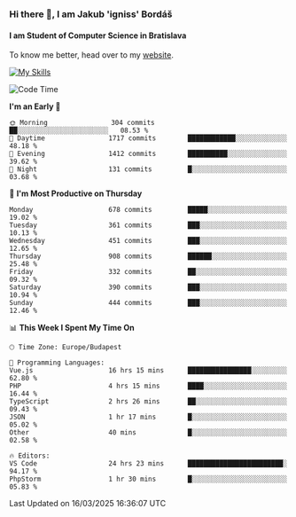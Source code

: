 ### Hi there 👋, I am Jakub 'igniss' Bordáš

#### I am Student of Computer Science in Bratislava
To know me better, head over to my [website](https://bordas.sk).

[![My Skills](https://skillicons.dev/icons?i=js,typescript,html,css,figma,svelte,vue,next,postgresql,nest,express,nodejs)](https://bordas.sk)


<!--START_SECTION:waka-->
![Code Time](http://img.shields.io/badge/Code%20Time-1%2C731%20hrs%2044%20mins-blue)

**I'm an Early 🐤** 

```text
🌞 Morning                304 commits         ██░░░░░░░░░░░░░░░░░░░░░░░   08.53 % 
🌆 Daytime                1717 commits        ████████████░░░░░░░░░░░░░   48.18 % 
🌃 Evening                1412 commits        ██████████░░░░░░░░░░░░░░░   39.62 % 
🌙 Night                  131 commits         █░░░░░░░░░░░░░░░░░░░░░░░░   03.68 % 
```
📅 **I'm Most Productive on Thursday** 

```text
Monday                   678 commits         █████░░░░░░░░░░░░░░░░░░░░   19.02 % 
Tuesday                  361 commits         ███░░░░░░░░░░░░░░░░░░░░░░   10.13 % 
Wednesday                451 commits         ███░░░░░░░░░░░░░░░░░░░░░░   12.65 % 
Thursday                 908 commits         ██████░░░░░░░░░░░░░░░░░░░   25.48 % 
Friday                   332 commits         ██░░░░░░░░░░░░░░░░░░░░░░░   09.32 % 
Saturday                 390 commits         ███░░░░░░░░░░░░░░░░░░░░░░   10.94 % 
Sunday                   444 commits         ███░░░░░░░░░░░░░░░░░░░░░░   12.46 % 
```


📊 **This Week I Spent My Time On** 

```text
🕑︎ Time Zone: Europe/Budapest

💬 Programming Languages: 
Vue.js                   16 hrs 15 mins      ████████████████░░░░░░░░░   62.80 % 
PHP                      4 hrs 15 mins       ████░░░░░░░░░░░░░░░░░░░░░   16.44 % 
TypeScript               2 hrs 26 mins       ██░░░░░░░░░░░░░░░░░░░░░░░   09.43 % 
JSON                     1 hr 17 mins        █░░░░░░░░░░░░░░░░░░░░░░░░   05.02 % 
Other                    40 mins             █░░░░░░░░░░░░░░░░░░░░░░░░   02.58 % 

🔥 Editors: 
VS Code                  24 hrs 23 mins      ████████████████████████░   94.17 % 
PhpStorm                 1 hr 30 mins        █░░░░░░░░░░░░░░░░░░░░░░░░   05.83 % 
```


 Last Updated on 16/03/2025 16:36:07 UTC
<!--END_SECTION:waka-->
